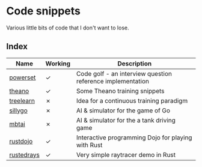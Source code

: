 # Code snippets

Various little bits of code that I don't want to lose.

## Index

| Name | Working | Description |
| ---- | ------- | ----------- |
| [powerset](powerset) | ✓ | Code golf - an interview question reference implementation |
| [theano](theano) | ✓ | Some Theano training snippets |
| [treelearn](treelearn) | ✗ | Idea for a continuous training paradigm |
| [sillygo](sillygo) | ✗ | AI & simulator for the game of Go |
| [mbtai](mbtai) | ✗ | AI & simulator for the a tank driving game |
| [rustdojo](rustdojo) | ✓ | Interactive programming Dojo for playing with Rust |
| [rustedrays](rustedrays) | ✓ | Very simple raytracer demo in Rust |
